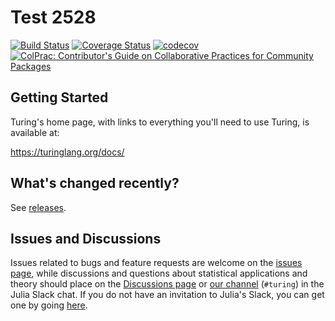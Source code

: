# Test 2528

[![Build Status](https://github.com/TuringLang/Turing.jl/workflows/Turing-CI/badge.svg)](https://github.com/TuringLang/Turing.jl/actions?query=workflow%3ATuring-CI+branch%3Amain)
[![Coverage Status](https://coveralls.io/repos/github/TuringLang/Turing.jl/badge.svg?branch=main)](https://coveralls.io/github/TuringLang/Turing.jl?branch=main)
[![codecov](https://codecov.io/gh/TuringLang/Turing.jl/branch/main/graph/badge.svg?token=OiUBsnDQqf)](https://codecov.io/gh/TuringLang/Turing.jl)
[![ColPrac: Contributor's Guide on Collaborative Practices for Community Packages](https://img.shields.io/badge/ColPrac-Contributor%27s%20Guide-blueviolet)](https://github.com/SciML/ColPrac)

## Getting Started

Turing's home page, with links to everything you'll need to use Turing, is available at:

https://turinglang.org/docs/

## What's changed recently?

See [releases](https://github.com/TuringLang/Turing.jl/releases).

## Issues and Discussions

Issues related to bugs and feature requests are welcome on the [issues page](https://github.com/TuringLang/Turing.jl/issues), while discussions and questions about statistical applications and theory should place on the [Discussions page](https://github.com/TuringLang/Turing.jl/discussions) or [our channel](https://julialang.slack.com/messages/turing/) (`#turing`) in the Julia Slack chat. If you do not have an invitation to Julia's Slack, you can get one by going [here](https://julialang.org/slack/).
